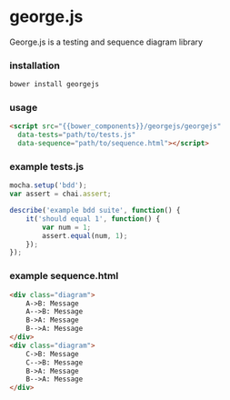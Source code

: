 # george.js
George.js is a testing and sequence diagram library

### installation
```javascript
bower install georgejs
```

### usage
```html
<script src="{{bower_components}}/georgejs/georgejs" 
  data-tests="path/to/tests.js"
  data-sequence="path/to/sequence.html"></script>
 ```
  
  
### example tests.js
```javascript
mocha.setup('bdd');
var assert = chai.assert;

describe('example bdd suite', function() {
    it('should equal 1', function() {
        var num = 1;
        assert.equal(num, 1);
    });
});
```


### example sequence.html
```html
<div class="diagram">
	A->B: Message
	A-->B: Message
	B->A: Message
	B-->A: Message
</div>	
<div class="diagram">
	C->B: Message
	C-->B: Message
	B->A: Message
	B-->A: Message
</div>
```	

